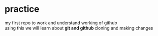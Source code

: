 # practice
my first repo to work and understand working of github
<br>
using this we will learn about <B>git and github </B>cloning and making changes 
